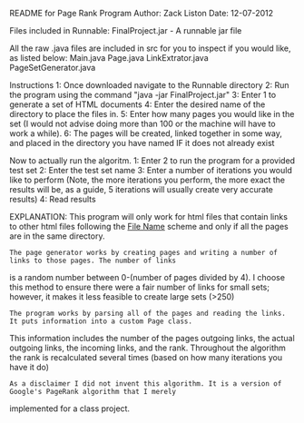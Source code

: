 README for Page Rank Program
Author: Zack Liston
Date: 12-07-2012

Files included in Runnable:
  FinalProject.jar		- A runnable jar file

All the raw .java files are included in src for you to inspect if you would like, as listed below:
   Main.java	Page.java	LinkExtrator.java	PageSetGenerator.java

Instructions
1: Once downloaded navigate to the Runnable directory
2: Run the program using the command "java -jar FinalProject.jar"
3: Enter 1 to generate a set of HTML documents
4: Enter the desired name of the directory to place the files in.
5: Enter how many pages you would like in the set (I would not advise doing more than 100 or the machine will have to work a while).
6: The pages will be created, linked together in some way, and placed in the directory you have named IF it does not already exist

Now to actually run the algoritm.
1: Enter 2 to run the program for a provided test set
2: Enter the test set name
3: Enter a number of iterations you would like to perform 
	(Note, the more iterations you perform, the more exact the results will be, as a guide, 5 iterations
	 will usually create very accurate results)
4: Read results

EXPLANATION:
	This program will only work for html files that contain links to other html files following the
 <a href='location'>File Name</a> scheme and only if all the pages are in the same directory.

	The page generator works by creating pages and writing a number of links to those pages. The number of links 
is a random number between 0-(number of pages divided by 4). I choose this method to ensure there were a fair number 
of links for small sets; however, it makes it less feasible to create large sets (>250)

	The program works by parsing all of the pages and reading the links. It puts information into a custom Page class.
This information includes the number of the pages outgoing links, the actual outgoing links, the incoming links,
and the rank. Throughout the algorithm the rank is recalculated several times (based on how many iterations you have it do)

	As a disclaimer I did not invent this algorithm. It is a version of Google's PageRank algorithm that I merely 
implemented for a class project.
